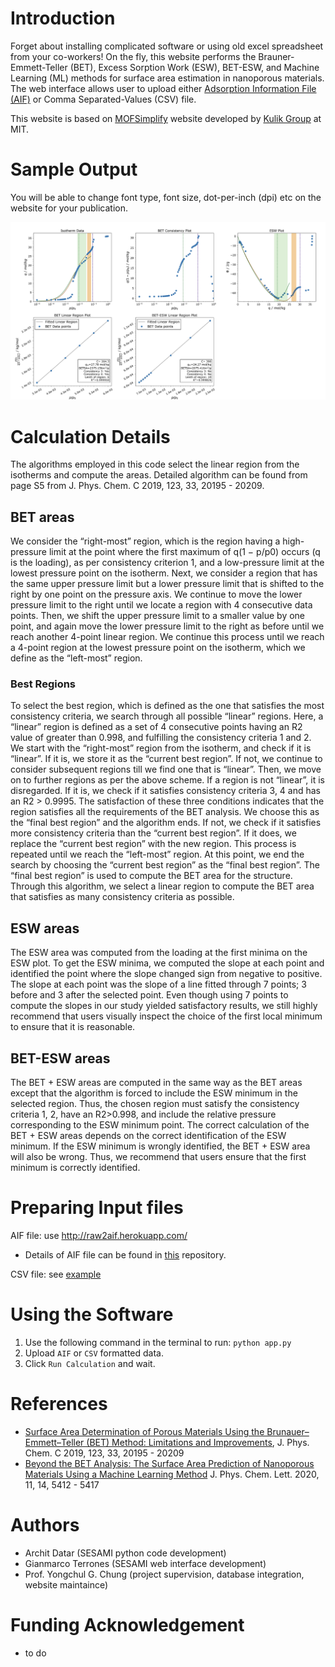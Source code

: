 # Introduction
Forget about installing complicated software or using old excel spreadsheet from your co-workers! On the fly, this website performs the Brauner-Emmett-Teller (BET), Excess Sorption Work (ESW), BET-ESW, and Machine Learning (ML) methods for surface area
estimation in nanoporous materials. The web interface allows user to upload either [Adsorption Information File (AIF)](https://pubs.acs.org/doi/10.1021/acs.langmuir.1c00122) or Comma Separated-Values (CSV) file. 

This website is based on [MOFSimplify](https://github.com/hjkgrp/MOFSimplify) website developed by [Kulik Group](http://hjkgrp.mit.edu/) at MIT.

# Sample Output
You will be able to change font type, font size, dot-per-inch (dpi) etc on the website for your publication.

![example_input](/example_input/sesami-output.png)

# Calculation Details
The algorithms employed in this code select the linear region from the isotherms and compute the areas. Detailed algorithm can be found from page S5 from J. Phys. Chem. C 2019, 123, 33, 20195 - 20209. 
## BET areas
We consider the “right-most” region, which is the region having a high-pressure limit at the point where the first maximum of q(1 − p/p0) occurs (q is the loading), as per consistency criterion 1, and a low-pressure limit at the lowest pressure point on the isotherm. Next, we consider a region that has the same upper pressure limit but a lower pressure limit that is shifted to the right by one point on the pressure axis. We continue to move the lower pressure limit to the right until we locate a region with 4 consecutive data points. Then, we shift the upper pressure limit to a smaller value by one point, and again move the lower pressure limit to the right as before until we reach another 4-point linear region. We continue this process until we reach a 4-point region at the lowest pressure point on the isotherm, which we define as the “left-most” region.

### Best Regions
To select the best region, which is defined as the one that satisfies the most consistency criteria, we search through all possible “linear” regions.
Here, a “linear” region is defined as a set of 4 consecutive points having an R2 value of greater than 0.998, and fulfilling the consistency criteria 1 and 2. We start with the “right-most” region from the isotherm, and check if it is “linear”. If it is, we store it as the “current best region”. If not, we continue to consider subsequent regions till we find one that is “linear”. Then, we move on to further regions as per the above scheme. If a region is not “linear”, it is disregarded. If it is, we check if it satisfies consistency criteria 3, 4 and has an R2 > 0.9995. The satisfaction of these three conditions indicates that the region satisfies all the requirements of the BET analysis. We choose this as the “final best region” and the algorithm ends. If not, we check if it satisfies more consistency criteria than the “current best region”. If it does, we replace the “current best region” with the new region. This process is repeated until we reach the “left-most” region. At this point, we end the search by choosing the “current best region” as the “final best region”. The “final best region” is used to compute the BET area for the structure. Through this algorithm, we select a linear region to compute the BET area that satisfies as many consistency criteria as possible. 
## ESW areas
The ESW area was computed from the loading at the first minima on the ESW plot. To get the ESW minima, we computed the slope at each point and identified the point where the slope changed sign from negative to positive. The slope at each point was the slope of a line fitted through 7 points; 3 before and 3 after the selected point. Even though using 7 points to compute the slopes in our study yielded satisfactory results, we still highly recommend that users visually inspect the choice of the first local minimum to ensure that it is reasonable. 

## BET-ESW areas
The BET + ESW areas are computed in the same way as the BET areas except that the algorithm is forced to include the ESW minimum in the selected region. Thus, the chosen region must satisfy the consistency criteria 1, 2, have an R2>0.998, and include the relative pressure corresponding to the ESW minimum point. The correct calculation of the BET + ESW areas depends on the correct identification of the ESW minimum. If the ESW minimum is wrongly identified, the BET + ESW area will also be wrong. Thus, we recommend that users ensure that the first minimum is correctly identified. 

# Preparing Input files
AIF file: use http://raw2aif.herokuapp.com/ 
- Details of AIF file can be found in [this](https://github.com/AIF-development-team/adsorptioninformationformat) repository.

CSV file: see [example](/example_input/example_loading_data.csv)
# Using the Software
1. Use the following command in the terminal to run:
`python app.py`
2. Upload `AIF` or `CSV` formatted data.
3. Click `Run Calculation` and wait.

# References
- [Surface Area Determination of Porous Materials Using the Brunauer–Emmett–Teller (BET) Method: Limitations and Improvements](https://pubs.acs.org/doi/abs/10.1021/acs.jpcc.9b02116),
J. Phys. Chem. C 2019, 123, 33, 20195 - 20209
- [Beyond the BET Analysis: The Surface Area Prediction of Nanoporous Materials Using a Machine Learning Method](https://pubs.acs.org/doi/abs/10.1021/acs.jpclett.0c01518)
J. Phys. Chem. Lett. 2020, 11, 14, 5412 - 5417

# Authors
- Archit Datar (SESAMI python code development)
- Gianmarco Terrones (SESAMI web interface development)
- Prof. Yongchul G. Chung (project supervision, database integration, website maintaince)

# Funding Acknowledgement
- to do